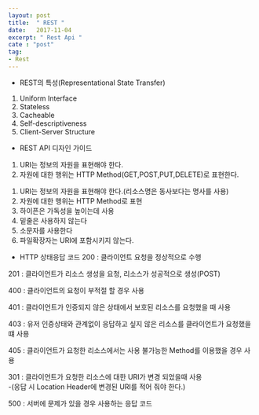 ```yaml
---
layout: post
title:  " REST "
date:   2017-11-04
excerpt: " Rest Api "
cate : "post"
tag:
- Rest
---
```




* REST의 특성(Representational State Transfer)
1. Uniform Interface
2. Stateless
3. Cacheable
4. Self-descriptiveness
5. Client-Server Structure

* REST API 디자인 가이드
1. URI는 정보의 자원을 표현해야 한다.
2. 자원에 대한 행위는 HTTP Method(GET,POST,PUT,DELETE)로 표현한다.

1) URI는 정보의 자원을 표현해야 한다.(리소스명은 동사보다는 명사를 사용)
2) 자원에 대한 행위는 HTTP Method로 표현
3) 하이픈은 가독성을 높이는데 사용
4) 밑줄은 사용하지 않는다
5) 소문자를 사용한다
6) 파일확장자는 URI에 포함시키지 않는다.

* HTTP 상태응답 코드
200 : 클라이언트 요청을 정상적으로 수행

201 : 클라이언트가 리소스 생성을 요청, 리소스가 성공적으로 생성(POST)

400 : 클라이언트의 요청이 부적절 할 경우 사용

401 : 클라이언트가 인증되지 않은 상태에서 보호된 리소스를 요청했을 때 사용

403 : 유저 인증상태와 관계없이 응답하고 싶지 않은 리소스를 클라이언트가 요청했을 떄 사용

405 : 클라이언트가 요청한 리소스에서는 사용 불가능한 Method를 이용했을 경우 사용

301 : 클라이언트가 요청한 리소스에 대한  URI가 변경 되었을때 사용 <br> -(응답 시 Location Header에 변경된 URI를 적어 줘야 한다.)

500 : 서버에 문제가 있을 경우 사용하는 응답 코드
